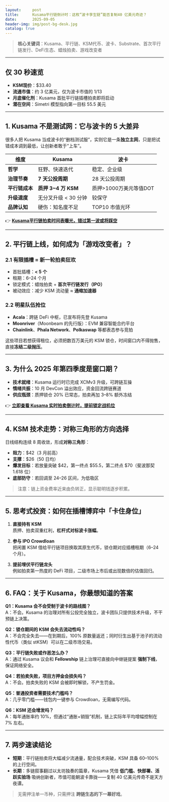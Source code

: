 ```yaml
---
layout:     post
title:      Kusama平行链倒计时：这枚“波卡孪生链”能否复制40 亿美元奇迹？
date:       2025-09-05
header-img: img/post-bg-desk.jpg
catalog: true
---
```


> **核心关键词**：Kusama、平行链、KSM代币、波卡、Substrate、首次平行链发行、DeFi生态、蜡烛拍卖、游戏改变者

---

## 仅 30 秒速览
- **KSM现价**：$33.40  
- **流通市值**：约 3 亿美元，仅为波卡市值的 1/13  
- **月底催化剂**：Kusama 首批平行链插槽拍卖即将启动  
- **潜在空间**：Simetri 模型指向第一目标 55.5 美元  

---

## 1. Kusama 不是测试网：它与波卡的 5 大差异

很多人把 Kusama 当成波卡的“删档测试服”，实则它是一条**独立主网**，只是把试错成本调到最低，让创新者敢于“上车”。

| 维度 | Kusama | 波卡 |
|---|---|---|
| **哲学** | 狂野、快速迭代 | 稳定、企业级 |
| **治理节奏** | **7 天公投周期** | 28 天公投周期 |
| **平行链成本** | **质押 3~4 万 KSM** | 质押>1000万美元等值DOT |
| **升级速度** | 无分叉升级 < 30 分钟 | 较保守 |
| **品牌认知** | 硬伤：知名度不足 | TOP10 市值光环 |

👉 [**Kusama平行链拍卖时间表曝光，错过第一波或将踩空**](https://okxdog.com/)

---

## 2. 平行链上线，如何成为「游戏改变者」？

### 2.1 有限插槽 = 新一轮拍卖狂欢
- 首批插槽：**< 5 个**  
- 租期：6–24 个月  
- 锁定模式：蜡烛拍卖 + **首次平行链发行（IPO）**  
- 被动效应：减少 KSM 流动量 ≈ **通缩加速器**  

### 2.2 明星队伍抢位
- **Acala**：跨链 DeFi 中枢，已宣布将先登 Kusama  
- **Moonriver**（Moonbeam 的先行版）：EVM 兼容智能合约平台  
- **Chainlink**、**Phala Network**、**Polkaswap** 等都表态参与竞拍

这些项目若想获得租位，必须把数百万美元的 KSM 锁仓，时间窗口内不得抛售，直接**冻结二级抛压**。

---

## 3. 为什么 2025 年第四季度是窗口期？

- **技术就绪**：Kusama 运行时已完成 XCMv3 升级，可跨链互操  
- **情绪共振**：10 月 DevCon 溢出效应，资金回流跨链赛道  
- **供应瓶颈**：质押锁仓 20% 已常态，拍卖再加 3–8% 额外冻结  

👉 [**立即查看 Kusama 实时拍卖倒计时，提前锁定战机位**](https://okxdog.com/)

---

## 4. KSM 技术走势：对称三角形的方向选择

日线结构连续 8 周收敛，形成**对称三角形**：

- **阻力**：$42（3 月前高）  
- **支撑**：$26（50 日均）  
- **爆发目标**：若放量突破 $42，第一终点 $55.5，第二终点 $70（斐波那契 1.618 位）  
- **底部防守**：若回调至 $24–$26 区间，为低吸区  

> 注意：链上资金费率近来由负转正，显示聪明钱逐步积累。

---

## 5. 思考式投资：如何在插槽博弈中「卡住身位」

1. **直接持有 KSM**  
   质押、拍卖双重红利，**杠杆式对标波卡涨幅**。

2. **参与 IPO Crowdloan**  
   把闲置 KSM 借给平行链项目换取其原生代币，锁仓期对应插槽租期（6–24 个月）。

3. **提前埋伏平行链龙头**  
   例如拍卖第一热度的 DeFi 项目，二级市场上市后或出现数倍的估值回归。

---

## 6. FAQ：关于 Kusama，你最想知道的答案

**Q1：Kusama 会不会受制于波卡的路线图？**  
A：不会。Kusama 的治理对所有公投完全独立，波卡团队只提供技术升级，不干预链上决策。

**Q2：锁仓期间的 KSM 会失去流动性吗？**  
A：不会完全失去——在到期后，100% 原数量返还；同时衍生出基于池子的流动性代币（类似 stKSM）可以在二级市场交易。

**Q3：平行链失败或作恶怎么办？**  
A：通过 Kusama 议会和 **Fellowship** 链上治理可直接向中继链提案 **强制下线**，保证网络安全。

**Q4：若拍卖失败，项目方押金会损失吗？**  
A：不会。拍卖失败的 KSM 会被即时解锁，不产生罚金。

**Q5：普通投资者需要技术门槛吗？**  
A：几乎零门槛——钱包内一键参与 Crowdloan，无需编写代码。

**Q6：KSM 还会增发吗？**  
A：每年通胀率约 10%，但通过“通胀+销毁”机制，链上实际年平均增幅控制在 7% 左右。

---

## 7. 两步速读结论

- **短期**：平行链拍卖将大幅减少流通量，配合技术突破，KSM 具备 60–100% 的上行空间。  
- **长期**：多链叙事翻过以太坊独奏的篇章，Kusama 凭借 **低门槛、快部署、活跃实验场** 吸纳创新者，市值可能朝波卡靠拢——复制 40 亿美元传奇不是天方夜谭。  

> 无需押注单一币种，只需押注 **跨链生态的下一幕好戏**。